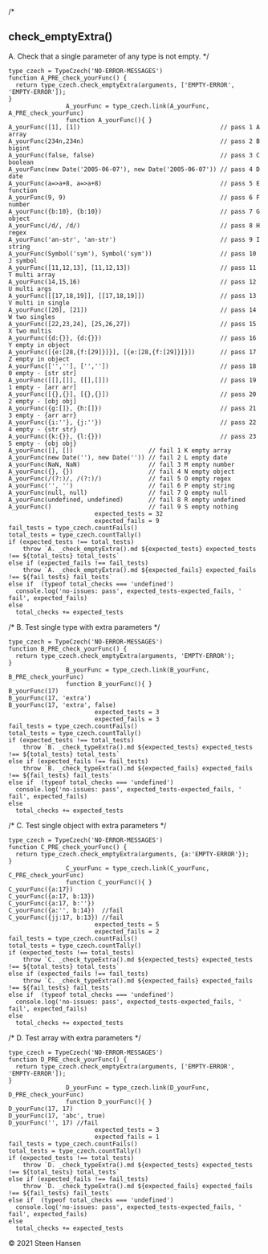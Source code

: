 
/*
## check_emptyExtra()
A. Check that a single parameter of any type is not empty.
*/

    type_czech = TypeCzech('NO-ERROR-MESSAGES')
    function A_PRE_check_yourFunc() {
      return type_czech.check_emptyExtra(arguments, ['EMPTY-ERROR', 'EMPTY-ERROR']);
    }
                    A_yourFunc = type_czech.link(A_yourFunc, A_PRE_check_yourFunc) 
                    function A_yourFunc(){ }
    A_yourFunc([1], [1])                                       // pass 1 A array
    A_yourFunc(234n,234n)                                      // pass 2 B bigint
    A_yourFunc(false, false)                                   // pass 3 C boolean
    A_yourFunc(new Date('2005-06-07'), new Date('2005-06-07')) // pass 4 D date
    A_yourFunc(a=>a+8, a=>a+8)                                 // pass 5 E function
    A_yourFunc(9, 9)                                           // pass 6 F number
    A_yourFunc({b:10}, {b:10})                                 // pass 7 G object
    A_yourFunc(/d/, /d/)                                       // pass 8 H regex
    A_yourFunc('an-str', 'an-str')                             // pass 9 I string
    A_yourFunc(Symbol('sym'), Symbol('sym'))                   // pass 10 J symbol
    A_yourFunc([11,12,13], [11,12,13])                         // pass 11 T multi array
    A_yourFunc(14,15,16)                                       // pass 12 U multi args
    A_yourFunc([[17,18,19]], [[17,18,19]])                     // pass 13 V multi in single
    A_yourFunc([20], [21])                                     // pass 14 W two singles
    A_yourFunc([22,23,24], [25,26,27])                         // pass 15 X two multis
    A_yourFunc({d:{}}, {d:{}})                                 // pass 16 Y empty in object
    A_yourFunc([{e:[28,{f:[29]}]}], [{e:[28,{f:[29]}]}])       // pass 17 Z empty in object
    A_yourFunc(['',''], ['',''])                               // pass 18 0 empty - [str str]
    A_yourFunc([[],[]], [[],[]])                               // pass 19 1 empty - [arr arr]
    A_yourFunc([{},{}], [{},{}])                               // pass 20 2 empty - [obj obj]
    A_yourFunc({g:[]}, {h:[]})                                 // pass 21 3 empty - {arr arr}
    A_yourFunc({i:''}, {j:''})                                 // pass 22 4 empty - {str str}
    A_yourFunc({k:{}}, {l:{}})                                 // pass 23 5 empty - {obj obj}
    A_yourFunc([], [])                     // fail 1 K empty array
    A_yourFunc(new Date(''), new Date('')) // fail 2 L empty date
    A_yourFunc(NaN, NaN)                   // fail 3 M empty number
    A_yourFunc({}, {})                     // fail 4 N empty object
    A_yourFunc(/(?:)/, /(?:)/)             // fail 5 O empty regex
    A_yourFunc('', '')                     // fail 6 P empty string
    A_yourFunc(null, null)                 // fail 7 Q empty null
    A_yourFunc(undefined, undefined)       // fail 8 R empty undefined
    A_yourFunc()                           // fail 9 S empty nothing
                            expected_tests = 32
                            expected_fails = 9
    fail_tests = type_czech.countFails()
    total_tests = type_czech.countTally()
    if (expected_tests !== total_tests) 
        throw `A. _check_emptyExtra().md ${expected_tests} expected_tests !== ${total_tests} total_tests`
    else if (expected_fails !== fail_tests) 
        throw `A. _check_emptyExtra().md ${expected_fails} expected_fails !== ${fail_tests} fail_tests`
    else if  (typeof total_checks === 'undefined')
      console.log('no-issues: pass', expected_tests-expected_fails, ' fail', expected_fails)
    else
      total_checks += expected_tests








/*
B. Test single type with extra parameters
*/

    type_czech = TypeCzech('NO-ERROR-MESSAGES')
    function B_PRE_check_yourFunc() {
      return type_czech.check_emptyExtra(arguments, 'EMPTY-ERROR');
    }
                    B_yourFunc = type_czech.link(B_yourFunc, B_PRE_check_yourFunc) 
                    function B_yourFunc(){ }
    B_yourFunc(17)
    B_yourFunc(17, 'extra')
    B_yourFunc(17, 'extra', false)
                            expected_tests = 3
                            expected_fails = 3
    fail_tests = type_czech.countFails()
    total_tests = type_czech.countTally()
    if (expected_tests !== total_tests) 
        throw `B. _check_typeExtra().md ${expected_tests} expected_tests !== ${total_tests} total_tests`
    else if (expected_fails !== fail_tests) 
        throw `B. _check_typeExtra().md ${expected_fails} expected_fails !== ${fail_tests} fail_tests`
    else if  (typeof total_checks === 'undefined')
      console.log('no-issues: pass', expected_tests-expected_fails, ' fail', expected_fails)
    else
      total_checks += expected_tests






/*
C. Test single object with extra parameters
*/

    type_czech = TypeCzech('NO-ERROR-MESSAGES')
    function C_PRE_check_yourFunc() {
      return type_czech.check_emptyExtra(arguments, {a:'EMPTY-ERROR'});
    }
                    C_yourFunc = type_czech.link(C_yourFunc, C_PRE_check_yourFunc) 
                    function C_yourFunc(){ } 
    C_yourFunc({a:17})
    C_yourFunc({a:17, b:13})
    C_yourFunc({a:17, b:''})
    C_yourFunc({a:'', b:14})  //fail
    C_yourFunc({jj:17, b:13}) //fail
                            expected_tests = 5
                            expected_fails = 2
    fail_tests = type_czech.countFails()
    total_tests = type_czech.countTally()
    if (expected_tests !== total_tests) 
        throw `C. _check_typeExtra().md ${expected_tests} expected_tests !== ${total_tests} total_tests`
    else if (expected_fails !== fail_tests) 
        throw `C. _check_typeExtra().md ${expected_fails} expected_fails !== ${fail_tests} fail_tests`
    else if  (typeof total_checks === 'undefined')
      console.log('no-issues: pass', expected_tests-expected_fails, ' fail', expected_fails)
    else
      total_checks += expected_tests


/*
D. Test array with extra parameters
*/

    type_czech = TypeCzech('NO-ERROR-MESSAGES')
    function D_PRE_check_yourFunc() {
      return type_czech.check_emptyExtra(arguments, ['EMPTY-ERROR', 'EMPTY-ERROR']);
    }
                    D_yourFunc = type_czech.link(D_yourFunc, D_PRE_check_yourFunc) 
                    function D_yourFunc(){ } 
    D_yourFunc(17, 17)
    D_yourFunc(17, 'abc', true)
    D_yourFunc('', 17) //fail
                            expected_tests = 3
                            expected_fails = 1
    fail_tests = type_czech.countFails()
    total_tests = type_czech.countTally()
    if (expected_tests !== total_tests) 
        throw `D. _check_typeExtra().md ${expected_tests} expected_tests !== ${total_tests} total_tests`
    else if (expected_fails !== fail_tests) 
        throw `D. _check_typeExtra().md ${expected_fails} expected_fails !== ${fail_tests} fail_tests`
    else if  (typeof total_checks === 'undefined')
      console.log('no-issues: pass', expected_tests-expected_fails, ' fail', expected_fails)
    else
      total_checks += expected_tests

&copy; 2021 Steen Hansen